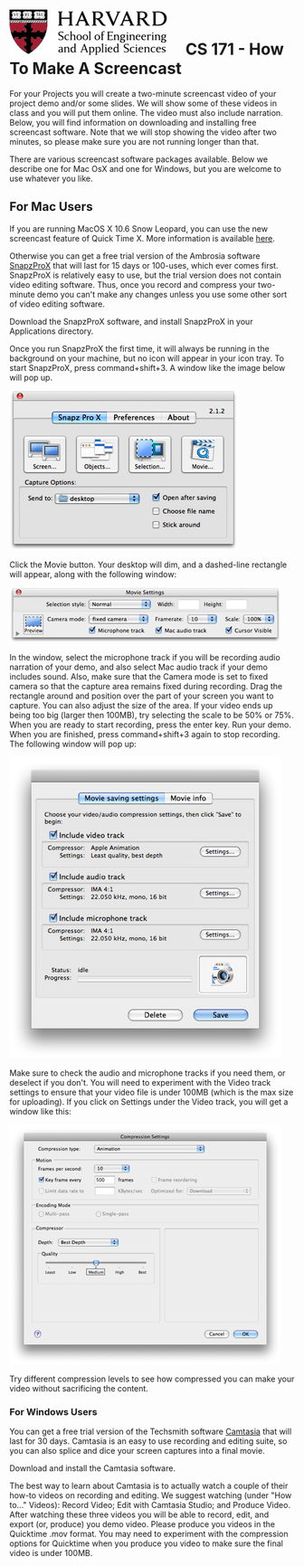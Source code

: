 # ![](i/seas.png) &nbsp; &nbsp; CS 171 - How To Make A Screencast


For your Projects you will create a two-minute screencast video of your project demo and/or some slides. We will show some of these videos in class and you will put them online. The video must also include narration. Below, you will find information on downloading and installing free screencast software. Note that we will stop showing the video after two minutes, so please make sure you are not running longer than that. 

There are various screencast software packages available. Below we describe one for Mac OsX and one for Windows, but you are welcome to use whatever you like. 

## For Mac Users
If you are running MacOS X 10.6 Snow Leopard, you can use the new screencast feature of Quick Time X. More information is available [here](http://www.makeuseof.com/tag/quick-screencasting-using-quicktime-x-in-mac-snow-leopard/). 

Otherwise you can get a free trial version of the Ambrosia software [SnapzProX](http://www.ambrosiasw.com/utilities/snapzprox/) that will last for 15 days or 100-uses, which ever comes first. SnapzProX is relatively easy to use, but the trial version does not contain video editing software. Thus, once you record and compress your two-minute demo you can't make any changes unless you use some other sort of video editing software.

Download the SnapzProX software, and install SnapzProX in your Applications directory.

Once you run SnapzProX the first time, it will always be running in the background on your machine, but no icon will appear in your icon tray. To start SnapzProX, press command+shift+3. A window like the image below will pop up.

![](i/snapz1.png)

Click the Movie button. Your desktop will dim, and a dashed-line rectangle will appear, along with the following window:

![](i/snapz2.png)

In the window, select the microphone track if you will be recording audio narration of your demo, and also select Mac audio track if your demo includes sound. Also, make sure that the Camera mode is set to fixed camera so that the capture area remains fixed during recording. Drag the rectangle around and position over the part of your screen you want to capture. You can also adjust the size of the area. If your video ends up being too big (larger then 100MB), try selecting the scale to be 50% or 75%.
When you are ready to start recording, press the enter key.
Run your demo.
When you are finished, press command+shift+3 again to stop recording. The following window will pop up:

![](i/snapz3.png)

Make sure to check the audio and microphone tracks if you need them, or deselect if you don't. You will need to experiment with the Video track settings to ensure that your video file is under 100MB (which is the max size for uploading). If you click on Settings under the Video track, you will get a window like this:

![](i/snapz4.png)

Try different compression levels to see how compressed you can make your video without sacrificing the content.

### For Windows Users
You can get a free trial version of the Techsmith software [Camtasia](http://www.techsmith.com/camtasia.asp) that will last for 30 days. Camtasia is an easy to use recording and editing suite, so you can also splice and dice your screen captures into a final movie.

Download and install the Camtasia software.

The best way to learn about Camtasia is to actually watch a couple of their how-to videos on recording and editing. We suggest watching (under "How to..." Videos): Record Video; Edit with Camtasia Studio; and Produce Video. After watching these three videos you will be able to record, edit, and export (or, produce) you demo video. Please produce you videos in the Quicktime .mov format. You may need to experiment with the compression options for Quicktime when you produce you video to make sure the final video is under 100MB.